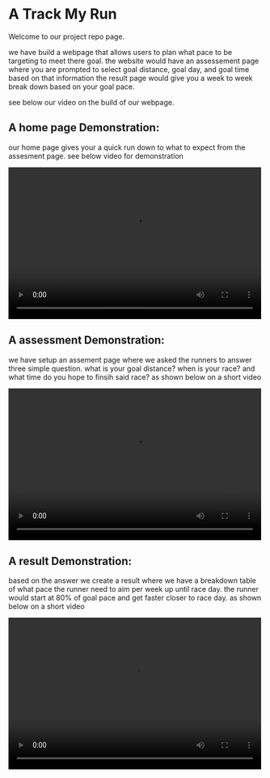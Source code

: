 # A **Track My Run**
Welcome to our project repo page.

we have build a webpage that allows users to plan what pace to be targeting to meet there goal. the website would have an assessement page where you are prompted to select goal distance, goal day, and goal time based on that information the result page would give you a week to week break down based on your goal pace.

see below our video on the build of our webpage.

 ## A home page Demonstration:
our home page gives your a quick run down to what to expect from the assesment page. see below video for demonstration

<video src="assets/welcome.mp4" controls width="500" height="300" ></video>

 ## A assessment Demonstration:
we have setup an assement page where we asked the runners to answer three simple question. what is your goal distance? when is your race? and what time do you hope to finsih said race? as shown below on a short video 

<video src="assets/assessment.mp4" controls width="500" height="300" ></video>

## A result Demonstration:
based on the answer we create a result where we have a breakdown table of what pace the runner need to aim per week up until race day. the runner would start at 80% of goal pace and get faster closer to race day. as shown below on a short video 

<video src="assets/result.mp4" controls width="500" height="300" ></video>

